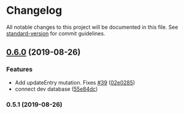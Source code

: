 # Changelog

All notable changes to this project will be documented in this file. See [standard-version](https://github.com/conventional-changelog/standard-version) for commit guidelines.

## [0.6.0](https://github.com/wandertext/wandertext-server/compare/v0.5.1...v0.6.0) (2019-08-26)


### Features

* Add updateEntry mutation. Fixes [#39](https://github.com/wandertext/wandertext-server/issues/39) ([02e0285](https://github.com/wandertext/wandertext-server/commit/02e0285))
* connect dev database ([55e84dc](https://github.com/wandertext/wandertext-server/commit/55e84dc))

### 0.5.1 (2019-08-26)
